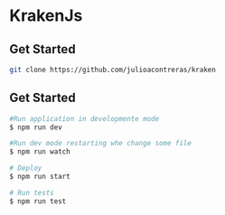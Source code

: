 # KrakenJs

## Get Started

``` bash
git clone https://github.com/julioacontreras/kraken
```

## Get Started

``` bash
#Run application in developmente mode
$ npm run dev

#Run dev mode restarting whe change some file
$ npm run watch

# Deploy
$ npm run start

# Run tests
$ npm run test
```

